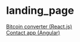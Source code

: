 # landing_page

<a href="https://giedrius14.github.io/react_bitcoin_converter/">Bitcoin converter (React.js)</a>
<br>
<a href="https://giedrius14.github.io/Angular_ContactApp/">Contact app (Angular)</a>
